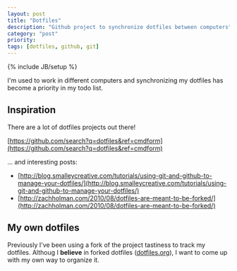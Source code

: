 ```yaml
---
layout: post
title: "Dotfiles"
description: "Github project to synchronize dotfiles between computers"
category: "post"
priority: 
tags: [dotfiles, github, git]
---
```

{% include JB/setup %}

I'm used to work in different computers and synchronizing my dotfiles has become a priority in my todo list.

## Inspiration

There are a lot of dotfiles projects out there!

[https://github.com/search?q=dotfiles&ref=cmdform](https://github.com/search?q=dotfiles&ref=cmdform)

... and interesting posts:

* [http://blog.smalleycreative.com/tutorials/using-git-and-github-to-manage-your-dotfiles/](http://blog.smalleycreative.com/tutorials/using-git-and-github-to-manage-your-dotfiles/)
* [http://zachholman.com/2010/08/dotfiles-are-meant-to-be-forked/](http://zachholman.com/2010/08/dotfiles-are-meant-to-be-forked/)

## My own dotfiles

Previously I've been using a fork of the project tastiness to track my dotfiles. Althoug I __believe__ in forked dotfiles ([dotfiles.org](http://dotfiles.org)), I want to come up with my own way to organize it.

